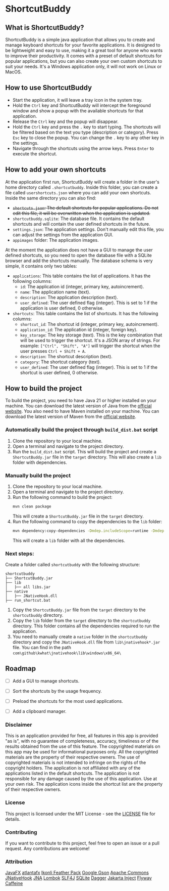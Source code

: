 # ShortcutBuddy

## What is ShortcutBuddy?
ShortcutBuddy is a simple java application that allows you to create and manage keyboard shortcuts for your favorite applications. It is designed to be lightweight and easy to use, making it a great tool for anyone who wants to improve their productivity.
It comes with a preset of default shortcuts for popular applications, but you can also create your own custom shortcuts to suit your needs.
It's a Windows application only, it will not work on Linux or MacOS.

## How to use ShortcutBuddy
- Start the application, it will leave a tray icon in the system tray.
- Hold the `Ctrl` key and ShortcutBuddy will intercept the foreground window and show a popup with the available shortcuts for that application.
- Release the `Ctrl` key and the popup will disappear.
- Hold the `Ctrl` key and press the `.` key to start typing. The shortcuts will be filtered based on the text you type (description or category). Press `Esc` key to close the popup. You can change the `.` key to any other key in the settings.
- Navigate through the shortcuts using the arrow keys. Press `Enter` to execute the shortcut.

## How to add your own shortcuts
At the application first run, ShortcutBuddy will create a folder in the user's home directory called `.shortcutbuddy`. Inside this folder, you can create a file called `usershortcuts.json` where you can add your own shortcuts.
Inside the same directory you can also find:
- ~~`shortcuts.json`: The default shortcuts for popular applications. Do not edit this file, it will be overwritten when the application is updated.~~
- `shortcutbuddy.sqlite`: The database file. It contains the default shortcuts and will contain the user defined shortcuts in the future.
- `settings.json`: The application settings. Don't manually edit this file, you can adjust the settings from the application GUI.
- `appimages` folder: The application images.

At the moment the application does not have a GUI to manage the user defined shortcuts, so you need to open the database file with a SQLite browser and add the shortcuts manually. The database schema is very simple, it contains only two tables:
- `applications`: This table contains the list of applications. It has the following columns:
  - `id`: The application id (integer, primary key, autoincrement).
  - `name`: The application name (text).
  - `description`: The application description (text).
  - `user_defined`: The user defined flag (integer). This is set to 1 if the application is user defined, 0 otherwise.
- `shortcuts`: This table contains the list of shortcuts. It has the following columns:
  - `shortcut_id`: The shortcut id (integer, primary key, autoincrement).
  - `application_id`: The application id (integer, foreign key).
  - `key_storage`: The key storage (text). This is the key combination that will be used to trigger the shortcut. It's a JSON array of strings. For example: `["Ctrl", "Shift", "A"]` will trigger the shortcut when the user presses `Ctrl + Shift + A`.
  - `description`: The shortcut description (text).
  - `category`: The shortcut category (text).
  - `user_defined`: The user defined flag (integer). This is set to 1 if the shortcut is user defined, 0 otherwise.

## How to build the project
To build the project, you need to have Java 21 or higher installed on your machine. You can download the latest version of Java from the [official website](https://www.oracle.com/java/technologies/javase-jdk21-downloads.html).
You also need to have Maven installed on your machine. You can download the latest version of Maven from the [official website](https://maven.apache.org/download.cgi).

### Automatically build the project through `build_dist.bat` script
1. Clone the repository to your local machine.
2. Open a terminal and navigate to the project directory.
3. Run the `build_dist.bat` script. This will build the project and create a `ShortcutBuddy.jar` file in the `target` directory. This will also create a `lib` folder with dependencies.

### Manually build the project
1. Clone the repository to your local machine.
2. Open a terminal and navigate to the project directory.
3. Run the following command to build the project:
   ```bash
   mvn clean package
   ```
   This will create a `ShortcutBuddy.jar` file in the `target` directory.
4. Run the following command to copy the dependencies to the `lib` folder:
   ```bash
   mvn dependency:copy-dependencies -Dmdep.includeScope=runtime -Dmdep.excludeScope=test -DoutputDirectory=target/libs
   ```
   This will create a `lib` folder with all the dependencies.

### Next steps:
Create a folder called `shortcutbuddy` with the following structure:
```
shortcutbuddy
├── ShortcutBuddy.jar
├── lib
│   ├── all libs.jar
├── native
│   ├── JNativeHook.dll
├── run_shortcut.bat
```
1. Copy the `ShortcutBuddy.jar` file from the `target` directory to the `shortcutbuddy` directory.
2. Copy the `lib` folder from the `target` directory to the `shortcutbuddy` directory. This folder contains all the dependencies required to run the application.
3. You need to manually create a `native` folder in the `shortcutbuddy` directory and copy the `JNativeHook.dll` file from `lib\jnativehook*.jar` file. You can find in the path `com\github\kwhat\jnativehook\lib\windows\x86_64\`

## Roadmap
- [ ] Add a GUI to manage shortcuts.
- [ ] Sort the shortcuts by the usage frequency.
- [ ] Preload the shortcuts for the most used applications.
- [ ] Add a clipboard manager.


### Disclaimer
This is an application provided for free, all features in this app is provided "as is", with no guarantee of completeness, accuracy, timeliness or of the results obtained from the use of this feature.
The copyrighted materials on this app may be used for informational purposes only. All the copyrighted materials are the property of their respective owners. The use of copyrighted materials is not intended to infringe on the rights of the copyright holders.
The application is not affiliated with any of the applications listed in the default shortcuts. The application is not responsible for any damage caused by the use of this application. Use at your own risk.
The application icons inside the shortcut list are the property of their respective owners.

### License
This project is licensed under the MIT License - see the [LICENSE](LICENSE) file for details.

### Contributing
If you want to contribute to this project, feel free to open an issue or a pull request. Any contributions are welcome!

### Attribution
[JavaFX](https://openjfx.io/)
[atlantafx](https://github.com/mkpaz/atlantafx)
[Ikonli Feather Pack](https://kordamp.org/ikonli/)
[Google Gson](https://github.com/google/gson)
[Apache Commons](https://commons.apache.org/)
[JNativeHook](https://github.com/kwhat/jnativehook)
[JNA](https://github.com/java-native-access/jna)
[Lombok](https://projectlombok.org/)
[SLF4J](http://www.slf4j.org/)
[SQLite](https://www.sqlite.org/index.html)
[Dagger](https://dagger.dev/)
[Jakarta Inject](https://jakarta.ee/specifications/dependency-injection/)
[Flyway](https://flywaydb.org/)
[Caffeine](https://github.com/ben-manes/caffeine)
